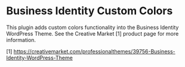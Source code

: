 # Business Identity Custom Colors

This plugin adds custom colors functionality into the Business Identity WordPress Theme. See the Creative Market [1] product page for more information.

[1] https://creativemarket.com/professionalthemes/39756-Business-Identity-WordPress-Theme  
